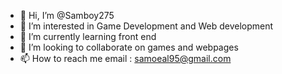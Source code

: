 - 👋 Hi, I’m @Samboy275
- 👀 I’m interested in Game Development and Web development 
- 🌱 I’m currently learning front end
- 💞️ I’m looking to collaborate on games and webpages
- 📫 How to reach me email : samoeal95@gmail.com

<!---
Samboy275/Samboy275 is a ✨ special ✨ repository because its `README.md` (this file) appears on your GitHub profile.
You can click the Preview link to take a look at your changes.
--->
